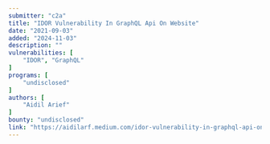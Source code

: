 ```yaml
---
submitter: "c2a"
title: "IDOR Vulnerability In GraphQL Api On Website"
date: "2021-09-03"
added: "2024-11-03"
description: ""
vulnerabilities: [
    "IDOR", "GraphQL"
]
programs: [
    "undisclosed"
]
authors: [
    "Aidil Arief"
]
bounty: "undisclosed"
link: "https://aidilarf.medium.com/idor-vulnerability-in-graphql-api-on-website-bc45e050d1d3"
---
```




